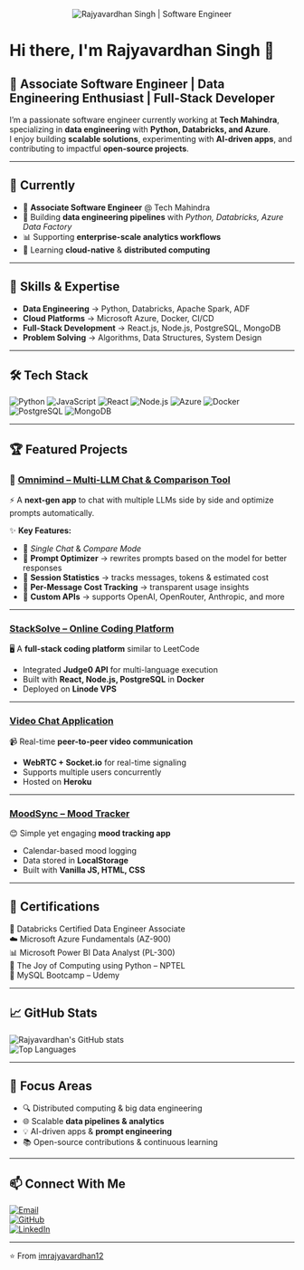 <!-- Profile Banner -->
<p align="center">
  <img src="https://raw.githubusercontent.com/imrajyavardhan12/imrajyavardhan12/main/assets/banner.png" alt="Rajyavardhan Singh | Software Engineer" />
</p>

# Hi there, I'm Rajyavardhan Singh 👋  

## 🚀 Associate Software Engineer | Data Engineering Enthusiast | Full-Stack Developer  

I’m a passionate software engineer currently working at **Tech Mahindra**, specializing in **data engineering** with **Python, Databricks, and Azure**.  
I enjoy building **scalable solutions**, experimenting with **AI-driven apps**, and contributing to impactful **open-source projects**.  

---

## 📍 Currently
- 🏢 **Associate Software Engineer** @ Tech Mahindra  
- 🔧 Building **data engineering pipelines** with *Python, Databricks, Azure Data Factory*  
- 📊 Supporting **enterprise-scale analytics workflows**  
- 🌱 Learning **cloud-native** & **distributed computing**  

---

## 💼 Skills & Expertise
- **Data Engineering** → Python, Databricks, Apache Spark, ADF  
- **Cloud Platforms** → Microsoft Azure, Docker, CI/CD  
- **Full-Stack Development** → React.js, Node.js, PostgreSQL, MongoDB  
- **Problem Solving** → Algorithms, Data Structures, System Design  

---

## 🛠️ Tech Stack
![Python](https://img.shields.io/badge/-Python-3776AB?style=for-the-badge&logo=Python&logoColor=white)
![JavaScript](https://img.shields.io/badge/-JavaScript-F7DF1E?style=for-the-badge&logo=javascript&logoColor=black)
![React](https://img.shields.io/badge/-React-61DAFB?style=for-the-badge&logo=react&logoColor=black)
![Node.js](https://img.shields.io/badge/-Node.js-339933?style=for-the-badge&logo=Node.js&logoColor=white)
![Azure](https://img.shields.io/badge/-Azure-0089D0?style=for-the-badge&logo=microsoft-azure&logoColor=white)
![Docker](https://img.shields.io/badge/-Docker-2496ED?style=for-the-badge&logo=docker&logoColor=white)
![PostgreSQL](https://img.shields.io/badge/-PostgreSQL-336791?style=for-the-badge&logo=postgresql&logoColor=white)
![MongoDB](https://img.shields.io/badge/-MongoDB-47A248?style=for-the-badge&logo=mongodb&logoColor=white)

---

## 🏆 Featured Projects  

### 🚀 [Omnimind – Multi-LLM Chat & Comparison Tool](https://github.com/imrajyavardhan12/Omnimind.git)  
⚡ A **next-gen app** to chat with multiple LLMs side by side and optimize prompts automatically.  

✨ **Key Features:**  
- 🔹 *Single Chat* & *Compare Mode*  
- 🔹 **Prompt Optimizer** → rewrites prompts based on the model for better responses  
- 🔹 **Session Statistics** → tracks messages, tokens & estimated cost  
- 🔹 **Per-Message Cost Tracking** → transparent usage insights  
- 🔹 **Custom APIs** → supports OpenAI, OpenRouter, Anthropic, and more  

---

### [StackSolve – Online Coding Platform](https://github.com/imrajyavardhan12/StackSolve-CodingPlatform)  
🖥️ A **full-stack coding platform** similar to LeetCode  
- Integrated **Judge0 API** for multi-language execution  
- Built with **React, Node.js, PostgreSQL** in **Docker**  
- Deployed on **Linode VPS**  

---

### [Video Chat Application](https://meet-the-strangers-54a28db71007.herokuapp.com/)  
📹 Real-time **peer-to-peer video communication**  
- **WebRTC + Socket.io** for real-time signaling  
- Supports multiple users concurrently  
- Hosted on **Heroku**  

---

### [MoodSync – Mood Tracker](https://imrajyavardhan12.github.io/MoodSync---MoodTracker/)  
😊 Simple yet engaging **mood tracking app**  
- Calendar-based mood logging  
- Data stored in **LocalStorage**  
- Built with **Vanilla JS, HTML, CSS**  

---

## 📜 Certifications  
🏅 Databricks Certified Data Engineer Associate  
☁️ Microsoft Azure Fundamentals (AZ-900)  
📊 Microsoft Power BI Data Analyst (PL-300)  
🐍 The Joy of Computing using Python – NPTEL  
💾 MySQL Bootcamp – Udemy  

---

## 📈 GitHub Stats
![Rajyavardhan's GitHub stats](https://github-readme-stats.vercel.app/api?username=imrajyavardhan12&show_icons=true&theme=radical)  
![Top Languages](https://github-readme-stats.vercel.app/api/top-langs/?username=imrajyavardhan12&layout=compact&theme=radical)

---

## 🎯 Focus Areas  
- 🔍 Distributed computing & big data engineering  
- 🌐 Scalable **data pipelines & analytics**  
- 💡 AI-driven apps & **prompt engineering**  
- 📚 Open-source contributions & continuous learning  

---

## 📫 Connect With Me  
[![Email](https://img.shields.io/badge/-Email-D14836?style=for-the-badge&logo=gmail&logoColor=white)](mailto:srajyavardhan12@gmail.com)  
[![GitHub](https://img.shields.io/badge/-GitHub-181717?style=for-the-badge&logo=github&logoColor=white)](https://github.com/imrajyavardhan12)  
[![LinkedIn](https://img.shields.io/badge/-LinkedIn-0077B5?style=for-the-badge&logo=linkedin&logoColor=white)](https://www.linkedin.com/in/rajyavardhan-singh-2669aa1a9/)  

---

⭐ From [imrajyavardhan12](https://github.com/imrajyavardhan12)  

